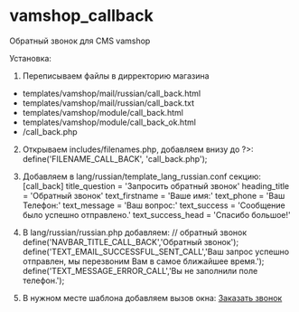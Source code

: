 # vamshop_callback
Обратный звонок для CMS vamshop

Установка:
1. Переписываем файлы в дирректорию магазина
- templates/vamshop/mail/russian/call_back.html
- templates/vamshop/mail/russian/call_back.txt
- templates/vamshop/module/call_back.html
- templates/vamshop/module/call_back_ok.html
- /call_back.php

2. Открываем includes/filenames.php, добавляем внизу до ?>:
define('FILENAME_CALL_BACK', 'call_back.php');

3. Добавляем в lang/russian/template_lang_russian.conf секцию:
[call_back]
title_question = 'Запросить обратный звонок'
heading_title = 'Обратный звонок'
text_firstname = 'Ваше имя:'
text_phone = 'Ваш Телефон:'
text_message = 'Ваш вопрос:'
text_success = 'Сообщение было успешно отправлено.'
text_success_head = 'Спасибо большое!'

4. В lang/russian/russian.php добавляем:
// обратный звонок 
define('NAVBAR_TITLE_CALL_BACK','Обратный звонок');
define('TEXT_EMAIL_SUCCESSFUL_SENT_CALL','Ваш запрос успешно отправлен, мы перезвоним Вам в самое ближайшее время.');
define('TEXT_MESSAGE_ERROR_CALL','Вы не заполнили поле телефон.');

5. В нужном месте шаблона добавляем вызов окна:
<a href="call_back.php" class="iframe">Заказать звонок</a>

